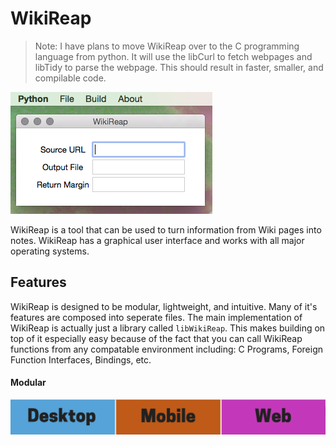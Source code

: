 # WikiReap

> Note: I have plans to move WikiReap over to the C programming language from python. It will use the libCurl to fetch webpages and libTidy to parse the webpage. This should result in faster, smaller, and compilable code.

![](https://github.com/bitwisekibbles/wikireap/blob/master/.resources/gui.png "Tk Interface on Mac OS X")

WikiReap is a tool that can be used to turn information from Wiki pages into notes. WikiReap has a graphical user interface and works with all major operating systems. 

## Features

WikiReap is designed to be modular, lightweight, and intuitive. Many of it's features are composed into seperate files. The main implementation of WikiReap is actually just a library called `libWikiReap`. This makes building on top of it especially easy because of the fact that you can call WikiReap functions from any compatable environment including: C Programs, Foreign Function Interfaces, <Language> Bindings, etc.

#### Modular

![](https://github.com/bitwisekibbles/wikireap/blob/master/.resources/flavors.png "WikiReap Flavours")



